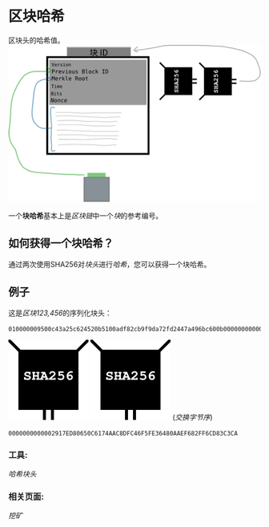 # 区块哈希
区块头的哈希值。
![block-hash-1.png](img/block-hash-1%20(1).png)

一个**块哈希**基本上是*区块链*中一个*块*的参考编号。

## 如何获得一个块哈希？
通过两次使用SHA256对*块头*进行*哈希*，您可以获得一个块哈希。

## 例子

这是*区块123,456*的序列化块头：
```
010000009500c43a25c624520b5100adf82cb9f9da72fd2447a496bc600b0000000000006cd862370395dedf1da2841ccda0fc489e3039de5f1ccddef0e834991a65600ea6c8cb4db3936a1ae3143991
```
![block-hash-2.png](img/block-hash-2.svg)
![block-hash-2.png](img/block-hash-2.svg)
(*交换字节序*)
```
0000000000002917ED80650C6174AAC8DFC46F5FE36480AAEF682FF6CD83C3CA
```

### 工具:
*哈希块头*

### 相关页面:
*挖矿*